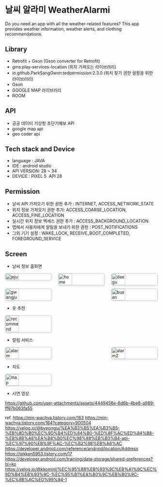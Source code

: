 # 날씨 알라미 WeatherAlarmi
Do you need an app with all the weather-related features? 
This app provides weather information, weather alerts, and clothing recommendations.

## Library 
- Retrofit + Gson (Gson converter for Retrofit)
- gms:play-services-location (위치 가져오는 라이브러리)
- io.github.ParkSangGwon:tedpermission:2.3.0 (위치 찾기 권한 설정을 위한 라이브러리)
- Gson
- GOOGLE MAP 라이브러리
- ROOM

## API
- 공공 데이터 기상청 초단기예보 API
- google map api
- geo coder api

## Tech stack and Device
- language : JAVA
- IDE : android studio
- API VERSION: 28 ~ 34
- DEVICE : PIXEL 5  API 28

## Permission
- 날씨 API 가져오기 위한 권한 추가 : INTERNET, ACCESS_NETWORK_STATE
- 위치 정보 가져오기 권한 추가: ACCESS_COARSE_LOCATION, ACCESS_FINE_LOCATION
- 실시간 위치 정보 액세스 권한 추가 : ACCESS_BACKGROUND_LOCATION
- 앱에서 사용자에게 알림을 보내기 위한 권한 : POST_NOTIFICATIONS
- 그외 기기 설정 : WAKE_LOCK, RECEIVE_BOOT_COMPLETED, FOREGROUND_SERVICE

## Screen
- 날씨 정보 홈화면
<div style="display: flex; flex-wrap: wrap; justify-content: space-between; gap: 10px;">

  <img src="https://github.com/user-attachments/assets/2c707b6b-0df3-4dee-8101-0e7dfc1012d5" alt="jeju" style="width: 30%; max-width: 300px; height: auto; border: 1px solid #ccc; border-radius: 5px; box-shadow: 2px 2px 5px rgba(0, 0, 0, 0.1);">

  <img src="https://github.com/user-attachments/assets/e7c2f3a7-22c4-42e2-82e9-9c76cb6e6cb6" alt="home" style="width: 30%; max-width: 300px; height: auto; border: 1px solid #ccc; border-radius: 5px; box-shadow: 2px 2px 5px rgba(0, 0, 0, 0.1);">

  <img src="https://github.com/user-attachments/assets/7d7e6e38-2177-4cb2-a14e-014414da582b" alt="daegu" style="width: 30%; max-width: 300px; height: auto; border: 1px solid #ccc; border-radius: 5px; box-shadow: 2px 2px 5px rgba(0, 0, 0, 0.1);">

  <img src="https://github.com/user-attachments/assets/6704294b-c2f1-4bbe-bc3d-1362a0fd34eb" alt="gwangju" style="width: 30%; max-width: 300px; height: auto; border: 1px solid #ccc; border-radius: 5px; box-shadow: 2px 2px 5px rgba(0, 0, 0, 0.1);">

  <img src="https://github.com/user-attachments/assets/40355eba-3872-4c73-8c00-9480b752ab44" alt="busan" style="width: 30%; max-width: 300px; height: auto; border: 1px solid #ccc; border-radius: 5px; box-shadow: 2px 2px 5px rgba(0, 0, 0, 0.1);">

</div>


- 옷 추천
<div style="display: flex; flex-wrap: wrap; justify-content: space-between; gap: 10px;">
  <img src="https://github.com/user-attachments/assets/249b1b9e-8876-4fd5-876a-4174a448e5b3" alt="recommend" style="width: 30%; max-width: 300px; height: auto; border: 1px solid #ccc; border-radius: 5px; box-shadow: 2px 2px 5px rgba(0, 0, 0, 0.1);">
</div>

- 알림 서비스
<div style="display: flex; flex-wrap: wrap; justify-content: space-between; gap: 10px;">
  <img src="https://github.com/user-attachments/assets/91f64c16-5a70-495c-89b3-531ad9bef355" alt="alarm" style="width: 30%; max-width: 300px; height: auto; border: 1px solid #ccc; border-radius: 5px; box-shadow: 2px 2px 5px rgba(0, 0, 0, 0.1);">
  <img src="https://github.com/user-attachments/assets/f42b0a92-0f4f-430d-8fdd-ef528d1461c4" alt="alarm2" style="width: 30%; max-width: 300px; height: auto; border: 1px solid #ccc; border-radius: 5px; box-shadow: 2px 2px 5px rgba(0, 0, 0, 0.1);">
</div>

- 지도
<div style="display: flex; flex-wrap: wrap; justify-content: space-between; gap: 10px;">
  <img src="https://github.com/user-attachments/assets/0a7e9126-7706-435d-8416-5e08ad0af421" alt="map" style="width: 30%; max-width: 300px; height: auto; border: 1px solid #ccc; border-radius: 5px; box-shadow: 2px 2px 5px rgba(0, 0, 0, 0.1);">
</div>


- 시연 영상

https://github.com/user-attachments/assets/4449456e-6d6b-4be8-a989-ff97b063fa55




ref.
https://min-wachya.tistory.com/163
https://min-wachya.tistory.com/164?category=900504
https://velog.io/@byeongju/%EA%B3%B5%EA%B3%B5-%EB%8D%B0%EC%9D%B4%ED%84%B0-%ED%8F%AC%ED%84%B8-%EB%8B%A8%EA%B8%B0%EC%98%88%EB%B3%B4-api-%EC%97%90%EB%9F%AC-%EC%B2%98%EB%A6%AC
https://developer.android.com/reference/android/location/Address
https://tekken5953.tistory.com/17
https://developer.android.com/training/data-storage/shared-preferences?hl=ko
https://velog.io/@kkominl/%EC%95%88%EB%93%9C%EB%A1%9C%EC%9D%B4%EB%93%9C-%EC%95%B1%EA%B0%9C%EB%B0%9C-%EC%8B%AC%ED%99%94-1
